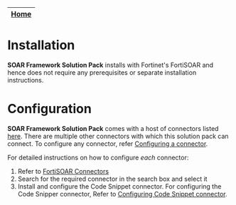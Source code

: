 | [Home](../README.md) |
|----------------------|

# Installation

**SOAR Framework Solution Pack** installs with Fortinet's FortiSOAR and hence does not require any prerequisites or separate installation instructions.

# Configuration

**SOAR Framework Solution Pack** comes with a host of connectors listed [here](https://github.com/fortinet-fortisoar/solution-pack-soar-framework/blob/release/1.1.0/docs/contents.md#connector-list). There are multiple other connectors with which this solution pack can connect. To configure any connector, refer [Configuring a connector](https://docs.fortinet.com/document/fortisoar/0.0.0/configuring-a-connector/1/configuring-a-connector).

For detailed instructions on how to configure *each* connector:
1. Refer to [FortiSOAR Connectors](https://docs.fortinet.com/fortisoar/connectors)
2. Search for the required connector in the search box and select it
3. Install and configure the Code Snippet connector. For configuring the Code Snipper connector, Refer to [Configuring Code Snippet connector](https://docs.fortinet.com/document/fortisoar/2.0.0/code-snippet-connector/330/code-snippet-connector-v2-0-0).
